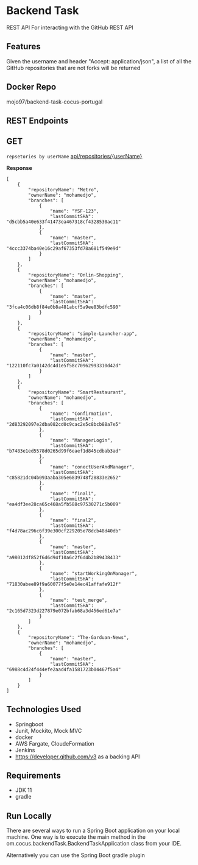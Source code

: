 
# Backend Task

REST API For interacting with the GitHub REST API

## Features

Given the username and header "Accept: application/json", a list of all the GitHub repositories that are not forks will be returned

## Docker Repo

mojo97/backend-task-cocus-portugal



## REST Endpoints

## GET
`repsetories by userName` [api/repositories/{userName}](#get-1billingretrieve-billing-datajson) <br/>

**Response**

```
[
    {
        "repositoryName": "Metro",
        "ownerName": "mohamedjo",
        "branches": [
            {
                "name": "YSF-123",
                "lastCommitSHA": "d5cbb5a40e633f41473ea467318cf4328530ac11"
            },
            {
                "name": "master",
                "lastCommitSHA": "4ccc3374ba40e16c29af67353fd78a681f549e9d"
            }
        ]
    },
    {
        "repositoryName": "Onlin-Shopping",
        "ownerName": "mohamedjo",
        "branches": [
            {
                "name": "master",
                "lastCommitSHA": "3fca4c06db8f84e0b8a481abcf5a9ee83bdfc590"
            }
        ]
    },
    {
        "repositoryName": "simple-Launcher-app",
        "ownerName": "mohamedjo",
        "branches": [
            {
                "name": "master",
                "lastCommitSHA": "122110fc7a0142dc4d1e5f58c70962993310d42d"
            }
        ]
    },
    {
        "repositoryName": "SmartRestaurant",
        "ownerName": "mohamedjo",
        "branches": [
            {
                "name": "Confirmation",
                "lastCommitSHA": "2d83292097e2dba082cd0c9cac2e5c8bcb88a7e5"
            },
            {
                "name": "ManagerLogin",
                "lastCommitSHA": "b7483e1ed5578d0265d99f6eaef1d845cdbab3ad"
            },
            {
                "name": "conectUserAndManager",
                "lastCommitSHA": "c85821dc04b093aaba305e6839748f28833e2652"
            },
            {
                "name": "final1",
                "lastCommitSHA": "ea4df3ee28ca65c468a5fb588c97530271c5b009"
            },
            {
                "name": "final2",
                "lastCommitSHA": "f4d78ac296c6f39e300cf229205e78dcb48d40db"
            },
            {
                "name": "master",
                "lastCommitSHA": "a98012df852f6d6d94f10a6c2f6d4b2b89438433"
            },
            {
                "name": "startWorkingOnManager",
                "lastCommitSHA": "71830abee89f9a60077f5e0e14ec41affafe912f"
            },
            {
                "name": "test_merge",
                "lastCommitSHA": "2c165d7323d227879e072bfab68a3d456ed61e7a"
            }
        ]
    },
    {
        "repositoryName": "The-Garduan-News",
        "ownerName": "mohamedjo",
        "branches": [
            {
                "name": "master",
                "lastCommitSHA": "6988c4d24f444efe2aad4fa1581723b04467f5a4"
            }
        ]
    }
]
```
## Technologies Used

- Springboot
- Junit, Mockito,  Mock MVC 
- docker
- AWS Fargate, CloudeFormation
- Jenkins
- https://developer.github.com/v3 as a backing API
## Requirements

- JDK 11
- gradle
## Run Locally


There are several ways to run a Spring Boot application on your local machine. One way is to execute the main method in the om.cocus.backendTask.BackendTaskApplication class from your IDE.

Alternatively you can use the Spring Boot gradle plugin



